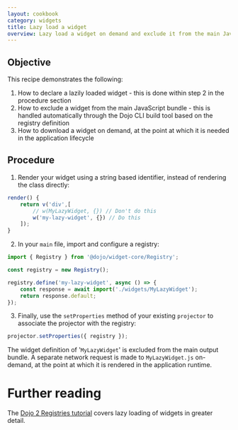 ```yaml
---
layout: cookbook
category: widgets
title: Lazy load a widget
overview: Lazy load a widget on demand and exclude it from the main JavaScript bundle
---
```


## Objective

This recipe demonstrates the following:

1. How to declare a lazily loaded widget - this is done within step 2 in the procedure section
2. How to exclude a widget from the main JavaScript bundle - this is handled automatically through the Dojo CLI build tool based on the registry definition
3. How to download a widget on demand, at the point at which it is needed in the application lifecycle

## Procedure

1. Render your widget using a string based identifier, instead of rendering the class directly:

```ts
render() {
    return v('div',[
        // w(MyLazyWidget, {}) // Don't do this
        w('my-lazy-widget', {}) // Do this
    ]);
}
```

2. In your `main` file, import and configure a registry:

```ts
import { Registry } from '@dojo/widget-core/Registry';

const registry = new Registry();

registry.define('my-lazy-widget', async () => {
    const response = await import('./widgets/MyLazyWidget');
    return response.default;
});
```

3. Finally, use the `setProperties` method of your existing `projector` to associate the projector with the registry:

```ts
projector.setProperties({ registry });
```

The widget definition of '`MyLazyWidget`' is excluded from the main output bundle. A separate network request is made to `MyLazyWidget.js` on-demand, at the point at which it is rendered in the application runtime.

# Further reading

The [Dojo 2 Registries tutorial](https://dojo.io/tutorials/1020_registries/#1) covers lazy loading of widgets in greater detail.